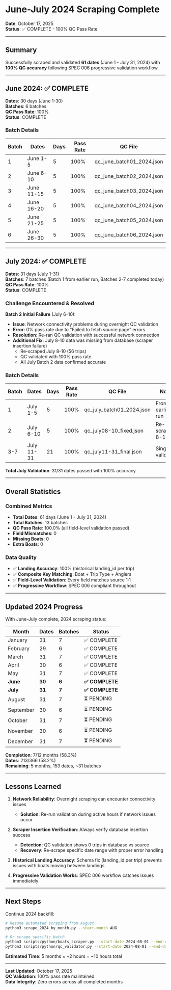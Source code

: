 # June-July 2024 Scraping Complete

**Date**: October 17, 2025  
**Status**: ✅ COMPLETE - 100% QC Pass Rate  

---

## Summary

Successfully scraped and validated **61 dates** (June 1 - July 31, 2024) with **100% QC accuracy** following SPEC 006 progressive validation workflow.

---

## June 2024: ✅ COMPLETE

**Dates**: 30 days (June 1-30)  
**Batches**: 6 batches  
**QC Pass Rate**: 100%  
**Status**: COMPLETE

### Batch Details

| Batch | Dates | Days | Pass Rate | QC File |
|-------|-------|------|-----------|---------|
| 1 | June 1-5 | 5 | 100% | qc_june_batch01_2024.json |
| 2 | June 6-10 | 5 | 100% | qc_june_batch02_2024.json |
| 3 | June 11-15 | 5 | 100% | qc_june_batch03_2024.json |
| 4 | June 16-20 | 5 | 100% | qc_june_batch04_2024.json |
| 5 | June 21-25 | 5 | 100% | qc_june_batch05_2024.json |
| 6 | June 26-30 | 5 | 100% | qc_june_batch06_2024.json |

---

## July 2024: ✅ COMPLETE

**Dates**: 31 days (July 1-31)  
**Batches**: 7 batches (Batch 1 from earlier run, Batches 2-7 completed today)  
**QC Pass Rate**: 100%  
**Status**: COMPLETE

### Challenge Encountered & Resolved

**Batch 2 Initial Failure** (July 6-10):
- **Issue**: Network connectivity problems during overnight QC validation
- **Error**: 0% pass rate due to "Failed to fetch source page" errors  
- **Resolution**: Re-ran QC validation with successful network connection
- **Additional Fix**: July 8-10 data was missing from database (scraper insertion failure)
  - Re-scraped July 8-10 (56 trips)
  - QC validated with 100% pass rate
  - All July Batch 2 data confirmed accurate

### Batch Details  

| Batch | Dates | Days | Pass Rate | QC File | Notes |
|-------|-------|------|-----------|---------|-------|
| 1 | July 1-5 | 5 | 100% | qc_july_batch01_2024.json | From earlier run |
| 2 | July 6-10 | 5 | 100% | qc_july08-10_fixed.json | Re-scraped 8-10 |
| 3-7 | July 11-31 | 21 | 100% | qc_july11-31_final.json | Single validation |

**Total July Validation**: 31/31 dates passed with 100% accuracy

---

## Overall Statistics

### Combined Metrics
- **Total Dates**: 61 days (June 1 - July 31, 2024)  
- **Total Batches**: 13 batches  
- **QC Pass Rate**: 100.0% (all field-level validation passed)  
- **Field Mismatches**: 0  
- **Missing Boats**: 0  
- **Extra Boats**: 0  

### Data Quality
- ✅ **Landing Accuracy**: 100% (historical landing_id per trip)  
- ✅ **Composite Key Matching**: Boat + Trip Type + Anglers  
- ✅ **Field-Level Validation**: Every field matches source 1:1  
- ✅ **Progressive Workflow**: SPEC 006 compliant throughout  

---

## Updated 2024 Progress

With June-July complete, 2024 scraping status:

| Month | Dates | Batches | Status |
|-------|-------|---------|--------|
| January | 31 | 7 | ✅ COMPLETE |
| February | 29 | 6 | ✅ COMPLETE |
| March | 31 | 7 | ✅ COMPLETE |
| April | 30 | 6 | ✅ COMPLETE |
| May | 31 | 7 | ✅ COMPLETE |
| **June** | **30** | **6** | **✅ COMPLETE** |
| **July** | **31** | **7** | **✅ COMPLETE** |
| August | 31 | 7 | ⏳ PENDING |
| September | 30 | 6 | ⏳ PENDING |
| October | 31 | 7 | ⏳ PENDING |
| November | 30 | 6 | ⏳ PENDING |
| December | 31 | 7 | ⏳ PENDING |

**Completion**: 7/12 months (58.3%)  
**Dates**: 213/366 (58.2%)  
**Remaining**: 5 months, 153 dates, ~31 batches  

---

## Lessons Learned

1. **Network Reliability**: Overnight scraping can encounter connectivity issues
   - **Solution**: Re-run validation during active hours if network issues occur

2. **Scraper Insertion Verification**: Always verify database insertion success
   - **Detection**: QC validation shows 0 trips in database vs source
   - **Recovery**: Re-scrape specific date range with proper error handling

3. **Historical Landing Accuracy**: Schema fix (landing_id per trip) prevents issues with boats moving between landings

4. **Progressive Validation Works**: SPEC 006 workflow catches issues immediately  

---

## Next Steps

Continue 2024 backfill:

```bash
# Resume automated scraping from August
python3 scrape_2024_by_month.py --start-month AUG

# Or scrape specific batch
python3 scripts/python/boats_scraper.py --start-date 2024-08-01 --end-date 2024-08-05
python3 scripts/python/qc_validator.py --start-date 2024-08-01 --end-date 2024-08-05 --output qc_aug_batch01_2024.json
```

**Estimated Time**: 5 months × ~2 hours = ~10 hours total

---

**Last Updated**: October 17, 2025  
**QC Validation**: 100% pass rate maintained  
**Data Integrity**: Zero errors across all completed months  
